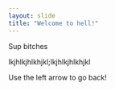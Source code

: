 ```yaml
---
layout: slide
title: "Welcome to hell!"
---
```

Sup bitches


lkjhlkjhlkhjkl;lkjhlkjhlkhjkl

Use the left arrow to go back!
